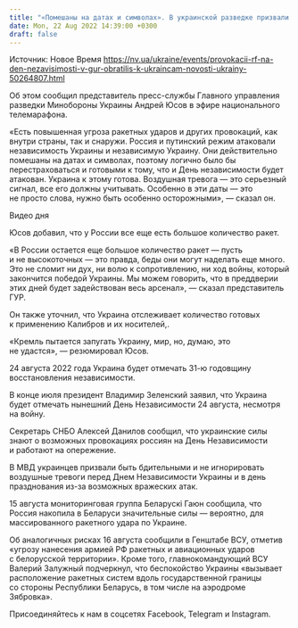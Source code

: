 ```yaml
---
title: "«Помешаны на датах и символах». В украинской разведке призвали быть особенно осторожными на День Независимости из-за угрозы ударов РФ"
date: Mon, 22 Aug 2022 14:39:00 +0300
draft: false
---
```

Источник: Новое Время https://nv.ua/ukraine/events/provokacii-rf-na-den-nezavisimosti-v-gur-obratilis-k-ukraincam-novosti-ukrainy-50264807.html


 Об этом сообщил представитель пресс-службы Главного управления разведки Минобороны Украины Андрей Юсов в эфире национального телемарафона.

«Есть повышенная угроза ракетных ударов и других провокаций, как внутри страны, так и снаружи. Россия и путинский режим атаковали независимость Украины и независимую Украину. Они действительно помешаны на датах и ​​символах, поэтому логично было бы перестраховаться и готовыми к тому, что и День независимости будет атакован. Украина к этому готова. Воздушная тревога — это серьезный сигнал, все его должны учитывать. Особенно в эти даты — это не просто слова, нужно быть особенно осторожными», — сказал он.

 Видео дня   

Юсов добавил, что у России все еще есть большое количество ракет.

«В России остается еще большое количество ракет — пусть и не высокоточных — это правда, беды они могут наделать еще много. Это не сломит ни дух, ни волю к сопротивлению, ни ход войны, который закончится победой Украины. Мы можем говорить, что в преддверии этих дней будет задействован весь арсенал», — сказал представитель ГУР.

Он также уточнил, что Украина отслеживает количество готовых к применению Калибров и их носителей,.

«Кремль пытается запугать Украину, мир, но, думаю, это не удастся», — резюмировал Юсов.

24 августа 2022 года Украина будет отмечать 31-ю годовщину восстановления независимости.

В конце июля президент Владимир Зеленский заявил, что Украина будет отмечать нынешний День Независимости 24 августа, несмотря на войну.

Секретарь СНБО Алексей Данилов сообщил, что украинские силы знают о возможных провокациях россиян на День Независимости и работают на опережение.

В МВД украинцев призвали быть бдительными и не игнорировать воздушные тревоги перед Днем Независимости Украины и в день празднования из-за возможных вражеских атак.

15 августа мониторинговая группа Беларускі Гаюн сообщила, что Россия накопила в Беларуси значительные силы — вероятно, для массированного ракетного удара по Украине.

Об аналогичных рисках 16 августа сообщили в Генштабе ВСУ, отметив «угрозу нанесения армией РФ ракетных и авиационных ударов с белорусской территории». Кроме того, главнокомандующий ВСУ Валерий Залужный подчеркнул, что беспокойство Украины «вызывает расположение ракетных систем вдоль государственной границы со стороны Республики Беларусь, в том числе на аэродроме Зябровка».

Присоединяйтесь к нам в соцсетях Facebook, Telegram и Instagram.
